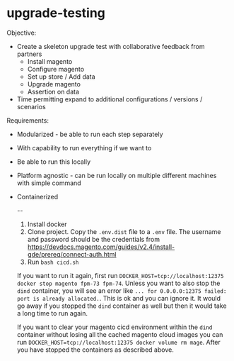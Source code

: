 # upgrade-testing

Objective:
* Create a skeleton upgrade test with collaborative feedback from partners
  * Install magento 
  * Configure magento 
  * Set up store / Add data 
  * Upgrade magento 
  * Assertion on data 
 * Time permitting expand to additional configurations / versions / scenarios

Requirements:
* Modularized - be able to run each step separately
* With capability to run everything if we want to
* Be able to run this locally
* Platform agnostic - can be run locally on multiple different machines with simple command
* Containerized
  
  
  --
  1. Install docker
  1. Clone project. Copy the `.env.dist` file to a `.env` file. The username and password should be the credentials from https://devdocs.magento.com/guides/v2.4/install-gde/prereq/connect-auth.html
  1. Run `bash cicd.sh`
  
  If you want to run it again, first run `DOCKER_HOST=tcp://localhost:12375 docker stop magento fpm-73 fpm-74`. Unless you want to also stop the `dind` container, you will see an error like `... for 0.0.0.0:12375 failed: port is already allocated.`. This is ok and you can ignore it. It would go away if you stopped the `dind` container as well but then it would take a long time to run again.
  
  If you want to clear your magento cicd environment within the `dind` container without losing all the cached magento cloud images you can run `DOCKER_HOST=tcp://localhost:12375 docker volume rm mage`. After you have stopped the containers as described above.   
